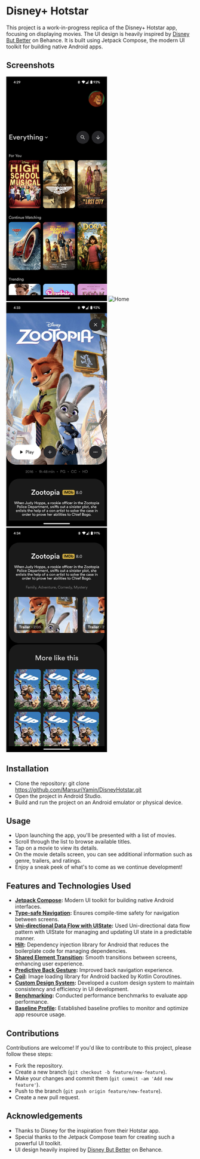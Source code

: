 # Disney+ Hotstar

This project is a work-in-progress replica of the Disney+ Hotstar app, focusing on displaying
movies. The UI design is heavily inspired
by [Disney But Better](https://www.behance.net/gallery/141700011/Disney-But-Better) on Behance. It
is built using Jetpack Compose, the modern UI toolkit for building native Android apps.

## Screenshots

<p>
<img src="previews/Home_1.png" width="270" alt="Home"/>
<img src="previews/Home_2.png" width="270" alt="Home"/>
<img src="previews/Details_1.png" width="270" alt="Details"/>
<img src="previews/Details_2.png" width="270" alt="Details"/>
</p>

## Installation

- Clone the repository: git clone https://github.com/MansuriYamin/DisneyHotstar.git
- Open the project in Android Studio.
- Build and run the project on an Android emulator or physical device.

## Usage

- Upon launching the app, you'll be presented with a list of movies.
- Scroll through the list to browse available titles.
- Tap on a movie to view its details.
- On the movie details screen, you can see additional information such as genre, trailers, and
  ratings.
- Enjoy a sneak peek of what's to come as we continue development!

## Features and Technologies Used

- **[Jetpack Compose](https://developer.android.com/develop/ui/compose):** Modern UI toolkit for building native Android interfaces.
- **[Type-safe Navigation](https://medium.com/androiddevelopers/navigation-compose-meet-type-safety-e081fb3cf2f8):** Ensures compile-time safety for navigation between screens.
- **[Uni-directional Data Flow with UIState](https://developer.android.com/topic/architecture/ui-layer):** Used Uni-directional data flow pattern with UIState for managing and updating UI state in a predictable manner.
- **[Hilt](https://developer.android.com/training/dependency-injection/hilt-android):** Dependency injection library for Android that reduces the boilerplate code for managing dependencies.
- **[Shared Element Transition](https://developer.android.com/develop/ui/compose/animation/shared-elements):** Smooth transitions between screens, enhancing user experience.
- **[Predictive Back Gesture](https://developer.android.com/guide/navigation/custom-back/predictive-back-gesture):** Improved back navigation experience.
- **[Coil](https://coil-kt.github.io/coil/):** Image loading library for Android backed by Kotlin Coroutines.
- **[Custom Design System](https://developer.android.com/develop/ui/compose/designsystems/custom):** Developed a custom design system to maintain consistency and efficiency in UI development.
- **[Benchmarking](https://developer.android.com/topic/performance/benchmarking/benchmarking-overview):** Conducted performance benchmarks to evaluate app performance.
- **[Baseline Profile](https://developer.android.com/topic/performance/baselineprofiles/overview):** Established baseline profiles to monitor and optimize app resource usage.

## Contributions

Contributions are welcome! If you'd like to contribute to this project, please follow these steps:

- Fork the repository.
- Create a new branch (`git checkout -b feature/new-feature`).
- Make your changes and commit them (`git commit -am 'Add new feature'`).
- Push to the branch (`git push origin feature/new-feature`).
- Create a new pull request.

## Acknowledgements

- Thanks to Disney for the inspiration from their Hotstar app.
- Special thanks to the Jetpack Compose team for creating such a powerful UI toolkit.
- UI design heavily inspired by [Disney But Better](https://www.behance.net/gallery/141700011/Disney-But-Better) on Behance.
